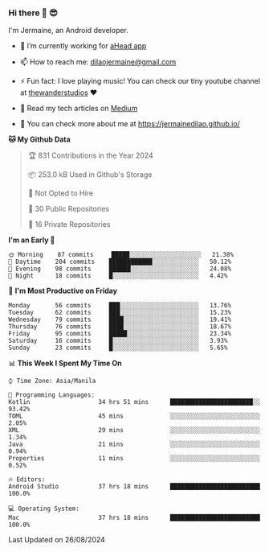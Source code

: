 ### Hi there 👋 😎
I'm Jermaine, an Android developer.

- 🔭 I’m currently working for [aHead app](https://www.ahead-app.com/)

- 📫 How to reach me: dilaojermaine@gmail.com

- ⚡ Fun fact: I love playing music! You can check our tiny youtube channel at [thewanderstudios](https://www.youtube.com/thewanderstudios) ♥️

- 📖 Read my tech articles on [Medium](https://jermainedilao.medium.com/)

- 👀 You can check more about me at https://jermainedilao.github.io/

<!--
**jermainedilao/jermainedilao** is a ✨ _special_ ✨ repository because its `README.md` (this file) appears on your GitHub profile.

Here are some ideas to get you started:

- 🔭 I’m currently working on ...
- 🌱 I’m currently learning ...
- 👯 I’m looking to collaborate on ...
- 🤔 I’m looking for help with ...
- 💬 Ask me about ...
- 📫 How to reach me: ...
- 😄 Pronouns: ...
- ⚡ Fun fact: ...
-->

<!--START_SECTION:waka-->
**🐱 My Github Data** 

> 🏆 831 Contributions in the Year 2024
 > 
> 📦 253.0 kB Used in Github's Storage 
 > 
> 🚫 Not Opted to Hire
 > 
> 📜 30 Public Repositories 
 > 
> 🔑 16 Private Repositories  
 > 
**I'm an Early 🐤** 

```text
🌞 Morning    87 commits     █████░░░░░░░░░░░░░░░░░░░░   21.38% 
🌆 Daytime    204 commits    ████████████░░░░░░░░░░░░░   50.12% 
🌃 Evening    98 commits     ██████░░░░░░░░░░░░░░░░░░░   24.08% 
🌙 Night      18 commits     █░░░░░░░░░░░░░░░░░░░░░░░░   4.42%

```
📅 **I'm Most Productive on Friday** 

```text
Monday       56 commits     ███░░░░░░░░░░░░░░░░░░░░░░   13.76% 
Tuesday      62 commits     ███░░░░░░░░░░░░░░░░░░░░░░   15.23% 
Wednesday    79 commits     ████░░░░░░░░░░░░░░░░░░░░░   19.41% 
Thursday     76 commits     ████░░░░░░░░░░░░░░░░░░░░░   18.67% 
Friday       95 commits     █████░░░░░░░░░░░░░░░░░░░░   23.34% 
Saturday     16 commits     █░░░░░░░░░░░░░░░░░░░░░░░░   3.93% 
Sunday       23 commits     █░░░░░░░░░░░░░░░░░░░░░░░░   5.65%

```


📊 **This Week I Spent My Time On** 

```text
⌚︎ Time Zone: Asia/Manila

💬 Programming Languages: 
Kotlin                   34 hrs 51 mins      ███████████████████████░░   93.42% 
TOML                     45 mins             ░░░░░░░░░░░░░░░░░░░░░░░░░   2.05% 
XML                      29 mins             ░░░░░░░░░░░░░░░░░░░░░░░░░   1.34% 
Java                     21 mins             ░░░░░░░░░░░░░░░░░░░░░░░░░   0.94% 
Properties               11 mins             ░░░░░░░░░░░░░░░░░░░░░░░░░   0.52%

🔥 Editors: 
Android Studio           37 hrs 18 mins      █████████████████████████   100.0%

💻 Operating System: 
Mac                      37 hrs 18 mins      █████████████████████████   100.0%

```


 Last Updated on 26/08/2024
<!--END_SECTION:waka-->
